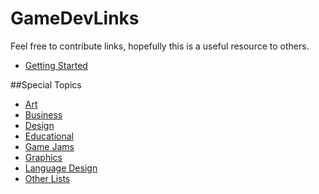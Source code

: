 # GameDevLinks

Feel free to contribute links, hopefully this is a useful resource to others.

  * [Getting Started](getting-started.md)

##Special Topics
  * [Art](art.md)
  * [Business](business.md)
  * [Design](design.md)
  * [Educational](educational.md)
  * [Game Jams](jams.md)
  * [Graphics](graphics.md)
  * [Language Design](lagnguage-design.md)
  * [Other Lists](other-lists.md)
